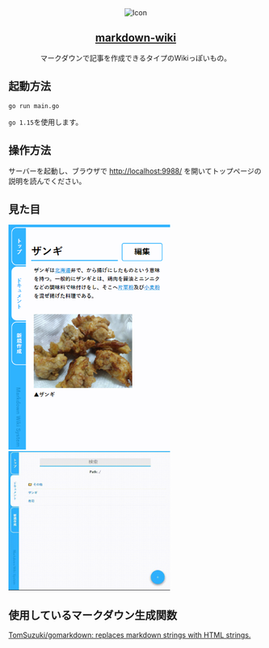 <p align="center">
 <img width="100px" src="./assets/favicon.ico" align="center" alt="Icon" />
 <h2 align="center"><a href="https://tomsuzuki.github.io/markdown-wiki/">markdown-wiki</a></h2>
 <p align="center">マークダウンで記事を作成できるタイプのWikiっぽいもの。</p>
</p>

## 起動方法
```shell
go run main.go
```
`go 1.15`を使用します。

## 操作方法
サーバーを起動し、ブラウザで [http://localhost:9988/](http://localhost:9988/) を開いてトップページの説明を読んでください。

## 見た目
<img src="./readme/sample.png" width="320px">
<img src="./readme/ca7525c4c43782f4161de45169b9f6ce.gif" width="320px">


## 使用しているマークダウン生成関数
[TomSuzuki/gomarkdown: replaces markdown strings with HTML strings.](https://github.com/TomSuzuki/gomarkdown)
